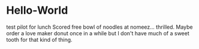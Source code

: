 # Hello-World
test pilot for lunch
Scored free bowl of noodles at nomeez... thrilled. Maybe order a love maker donut once in a while but I don't have much of a sweet tooth for that kind of thing.
